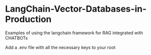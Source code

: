 # LangChain-Vector-Databases-in-Production
Examples of using the langchain framework for RAG integrated with CHATBOTs

Add a .env file with all the necessary keys to your root